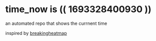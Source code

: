 # time_now is (( 1693328400930 ))

an automated repo that shows the currnent time

inspired by [breakingheatmap](https://github.com/breakingheatmap/breakingheatmap)